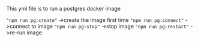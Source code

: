 This yml file is to run a postgres docker image 

`"npm run pg:create"`     ->create the image first time
`"npm run pg:connect"`    ->connect to image
`"npm run pg:stop"`       ->stop image
`"npm run pg:restart"`    ->re-run image 
